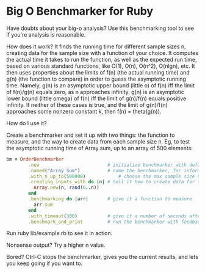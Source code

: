 # Big O Benchmarker for Ruby

Have doubts about your big-o analysis? Use this benchmarking tool to see if you're analysis is reasonable.

How does it work? It finds the running time for different sample sizes n, creating data for the sample size with a function of your choice. It computes the actual time it takes to run the function, as well as the expected run time, based on various standard functions, like O(1), O(n), O(n^2), O(nlgn), etc. It then uses properties about the limits of f(n) (the actual running time) and g(n) (the function to compare) in order to guess the asymptotic running time. Namely, g(n) is an asymptotic upper bound (little o) of f(n) iff the limit of f(n)/g(n) equals zero, as n approaches infinity. g(n) is an asymptotic lower bound (little omega) of f(n) iff the limit of g(n)/f(n) equals positive infinity. If neither of these cases is true, and the limit of g(n)/f(n) approaches some nonzero constant k, then f(n) = theta(g(n)).

How do I use it?

Create a benchmarker and set it up with two things: the function to measure, and the way to create data from each sample size n. Eg, to test the asymptotic running time of Array.sum, up to an array of 500 elements:

```ruby
bm = OrderBenchmarker
        .new                         # initialize benchmarker with default values, detailed below.
        .named("Array Sum")          # name the benchmarker, for informative printing
        .with_n_up_to(500000)            # choose the max sample size n
        .creating_inputs_with do |n| # tell it how to create data for the input size
          Array.new(n, rand(0..n)) 
        end
        .benchmarking do |arr|       # give it a function to measure
          arr.sum
        end
        .with_timeout(300)           # give it a number of seconds after which to stop benchmarking
        .benchmark_and_print         # run the benchmarker with feedback in the terminal

```

Run ruby lib/example.rb to see it in action.


Nonsense output? Try a higher n value.

Bored? Ctrl-C stops the benchmarker, gives you the current results, and lets you keep going if you want to.
